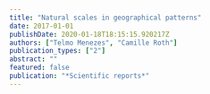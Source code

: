 ```yaml
---
title: "Natural scales in geographical patterns"
date: 2017-01-01
publishDate: 2020-01-18T18:15:15.920217Z
authors: ["Telmo Menezes", "Camille Roth"]
publication_types: ["2"]
abstract: ""
featured: false
publication: "*Scientific reports*"
---
```


